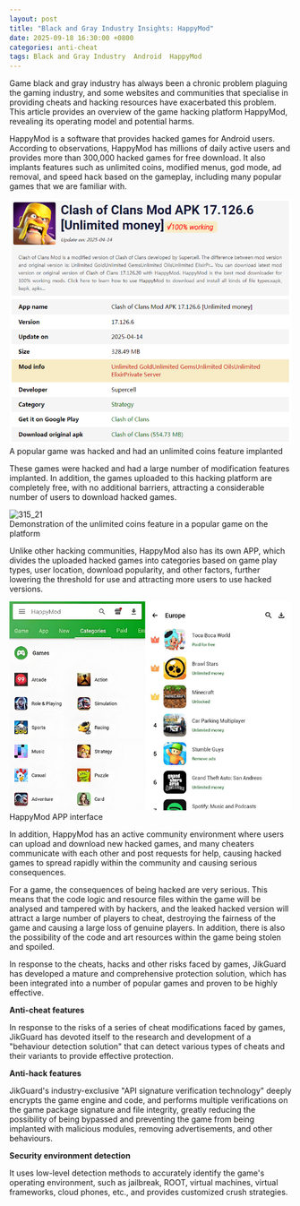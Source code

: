 ```yaml
---
layout: post
title: "Black and Gray Industry Insights: HappyMod"
date: 2025-09-18 16:30:00 +0800
categories: anti-cheat
tags: Black and Gray Industry  Android  HappyMod
---
```


Game black and gray industry has always been a chronic problem plaguing the gaming industry, and some websites and communities that specialise in providing cheats and hacking resources have exacerbated this problem. This article provides an overview of the game hacking platform HappyMod, revealing its operating model and potential harms.<!-- more -->

HappyMod is a software that provides hacked games for Android users. According to observations, HappyMod has millions of daily active users and provides more than 300,000 hacked games for free download. It also implants features such as unlimited coins, modified menus, god mode, ad removal, and speed hack based on the gameplay, including many popular games that we are familiar with.

![315_21](/assets/res/2025/populargamehack.png)  
A popular game was hacked and had an unlimited coins feature implanted

These games were hacked and had a large number of modification features implanted. In addition, the games uploaded to this hacking platform are completely free, with no additional barriers, attracting a considerable number of users to download hacked games.

![315_21](/assets/res/2025/unlimitedcoins.gif)  
Demonstration of the unlimited coins feature in a popular game on the platform

Unlike other hacking communities, HappyMod also has its own APP, which divides the uploaded hacked games into categories based on game play types, user location, download popularity, and other factors, further lowering the threshold for use and attracting more users to use hacked versions.

![315_21](/assets/res/2025/HappyModAPP.png)  
HappyMod APP interface

In addition, HappyMod has an active community environment where users can upload and download new hacked games, and many cheaters communicate with each other and post requests for help, causing hacked games to spread rapidly within the community and causing serious consequences.

For a game, the consequences of being hacked are very serious. This means that the code logic and resource files within the game will be analysed and tampered with by hackers, and the leaked hacked version will attract a large number of players to cheat, destroying the fairness of the game and causing a large loss of genuine players. In addition, there is also the possibility of the code and art resources within the game being stolen and spoiled.

In response to the cheats, hacks and other risks faced by games, JikGuard has developed a mature and comprehensive protection solution, which has been integrated into a number of popular games and proven to be highly effective.
 
**Anti-cheat features**  

In response to the risks of a series of cheat modifications faced by games, JikGuard has devoted itself to the research and development of a "behaviour detection solution" that can detect various types of cheats and their variants to provide effective protection.
 
**Anti-hack features**  

JikGuard's industry-exclusive "API signature verification technology" deeply encrypts the game engine and code, and performs multiple verifications on the game package signature and file integrity, greatly reducing the possibility of being bypassed and preventing the game from being implanted with malicious modules, removing advertisements, and other behaviours.
 
**Security environment detection**  

It uses low-level detection methods to accurately identify the game's operating environment, such as jailbreak, ROOT, virtual machines, virtual frameworks, cloud phones, etc., and provides customized crush strategies.